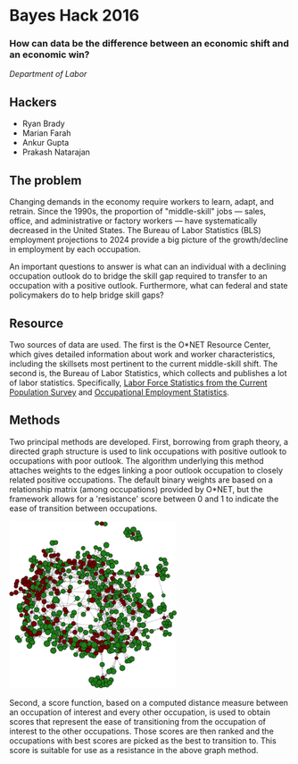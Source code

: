 

# Bayes Hack 2016

###  How can data be the difference between an economic shift and an economic win?
_Department of Labor_

## Hackers

- Ryan Brady
- Marian Farah
- Ankur Gupta
- Prakash Natarajan


## The problem

Changing demands in the economy require workers to learn, adapt, and retrain. Since the 1990s, the proportion of "middle-skill" jobs — sales, office, and administrative or factory workers — have systematically decreased in the United States. The Bureau of Labor Statistics (BLS) employment projections to 2024 provide a big picture of the growth/decline in employment by each occupation. 

An important questions to answer is what can an individual with a declining occupation outlook do to bridge the skill gap required to transfer to an occupation with a positive outlook. Furthermore, what can federal and state policymakers do to help bridge skill gaps?


## Resource

Two sources of data are used. The first is the O*NET Resource Center, which gives detailed information about work and worker characteristics, including the skillsets most pertinent to the current middle-skill shift. The second is, the Bureau of Labor Statistics, which collects and publishes a lot of labor statistics. Specifically, [Labor Force Statistics from the Current Population Survey](http://www.bls.gov/cps/data.htm) and [Occupational Employment Statistics](http://www.bls.gov/oes/tables.htm).

## Methods

Two principal methods are developed. First, borrowing from graph theory, a directed graph structure is used to link occupations with positive outlook to occupations with poor outlook. The algorithm underlying this method attaches weights to the edges linking a poor outlook occupation to closely related positive occupations. The default binary weights are based on a relationship matrix (among occupations) provided by O*NET, but the framework allows for a 'resistance' score between 0 and 1 to indicate the ease of transition between occupations.

![Graph linking occupations](main.png)


Second, a score function, based on a computed distance measure between an occupation of interest and every other occupation, is used to obtain scores that represent the ease of transitioning from the occupation of interest to the other occupations. Those scores are then ranked and the occupations with best scores are picked as the best to transition to. This score is suitable for use as a resistance in the above graph method.
